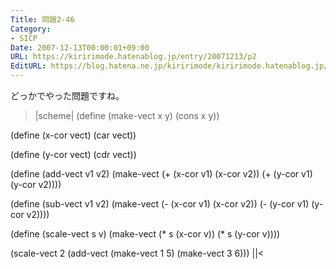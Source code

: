 ```yaml
---
Title: 問題2-46
Category:
- SICP
Date: 2007-12-13T00:00:01+09:00
URL: https://kiririmode.hatenablog.jp/entry/20071213/p2
EditURL: https://blog.hatena.ne.jp/kiririmode/kiririmode.hatenablog.jp/atom/entry/8454420450078215939
---
```



どっかでやった問題ですね。
>|scheme|
(define (make-vect x y)
  (cons x y))

(define (x-cor vect)
  (car vect))

(define (y-cor vect)
  (cdr vect))

(define (add-vect v1 v2)
  (make-vect 
   (+ (x-cor v1) (x-cor v2))
   (+ (y-cor v1) (y-cor v2))))

(define (sub-vect v1 v2)
  (make-vect
   (- (x-cor v1) (x-cor v2))
   (- (y-cor v1) (y-cor v2))))

(define (scale-vect s v)
  (make-vect
   (* s (x-cor v))
   (* s (y-cor v))))

(scale-vect 2 
	    (add-vect (make-vect 1 5)
		      (make-vect 3 6)))
||<
